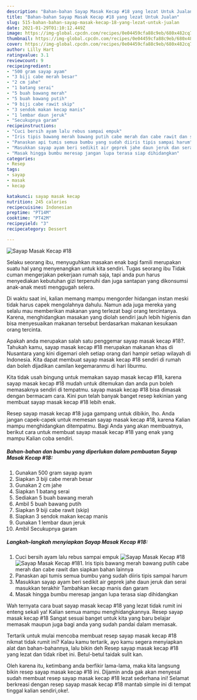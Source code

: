 ```yaml
---
description: "Bahan-bahan Sayap Masak Kecap #18 yang lezat Untuk Jualan"
title: "Bahan-bahan Sayap Masak Kecap #18 yang lezat Untuk Jualan"
slug: 515-bahan-bahan-sayap-masak-kecap-18-yang-lezat-untuk-jualan
date: 2021-01-29T01:10:12.449Z
image: https://img-global.cpcdn.com/recipes/0e04459cfa88c9eb/680x482cq70/sayap-masak-kecap-18-foto-resep-utama.jpg
thumbnail: https://img-global.cpcdn.com/recipes/0e04459cfa88c9eb/680x482cq70/sayap-masak-kecap-18-foto-resep-utama.jpg
cover: https://img-global.cpcdn.com/recipes/0e04459cfa88c9eb/680x482cq70/sayap-masak-kecap-18-foto-resep-utama.jpg
author: Lilly Hart
ratingvalue: 3.1
reviewcount: 9
recipeingredient:
- "500 gram sayap ayam"
- "3 biji cabe merah besar"
- "2 cm jahe"
- "1 batang serai"
- "5 buah bawang merah"
- "5 buah bawang putih"
- "9 biji cabe rawit skip"
- "3 sendok makan kecap manis"
- "1 lembar daun jeruk"
- "Secukupnya garam"
recipeinstructions:
- "Cuci bersih ayam lalu rebus sampai empuk"
- "Iris tipis bawang merah bawang putih cabe merah dan cabe rawit dan siapkan bahan lainnya"
- "Panaskan api tumis semua bumbu yang sudah diiris tipis sampai harum"
- "Masukkan sayap ayam beri sedikit air geprek jahe daun jeruk dan serai masukkan terakhir Tambahkan kecap manis dan garam"
- "Masak hingga bumbu meresap jangan lupa terasa siap dihidangkan"
categories:
- Resep
tags:
- sayap
- masak
- kecap

katakunci: sayap masak kecap 
nutrition: 245 calories
recipecuisine: Indonesian
preptime: "PT14M"
cooktime: "PT42M"
recipeyield: "3"
recipecategory: Dessert

---
```



![Sayap Masak Kecap #18](https://img-global.cpcdn.com/recipes/0e04459cfa88c9eb/680x482cq70/sayap-masak-kecap-18-foto-resep-utama.jpg)

Selaku seorang ibu, menyuguhkan masakan enak bagi famili merupakan suatu hal yang menyenangkan untuk kita sendiri. Tugas seorang ibu Tidak cuman mengerjakan pekerjaan rumah saja, tapi anda pun harus menyediakan kebutuhan gizi terpenuhi dan juga santapan yang dikonsumsi anak-anak mesti menggugah selera.

Di waktu  saat ini, kalian memang mampu mengorder hidangan instan meski tidak harus capek mengolahnya dahulu. Namun ada juga mereka yang selalu mau memberikan makanan yang terlezat bagi orang tercintanya. Karena, menghidangkan masakan yang diolah sendiri jauh lebih higienis dan bisa menyesuaikan makanan tersebut berdasarkan makanan kesukaan orang tercinta. 



Apakah anda merupakan salah satu penggemar sayap masak kecap #18?. Tahukah kamu, sayap masak kecap #18 merupakan makanan khas di Nusantara yang kini digemari oleh setiap orang dari hampir setiap wilayah di Indonesia. Kita dapat membuat sayap masak kecap #18 sendiri di rumah dan boleh dijadikan camilan kegemaranmu di hari liburmu.

Kita tidak usah bingung untuk memakan sayap masak kecap #18, karena sayap masak kecap #18 mudah untuk ditemukan dan anda pun boleh memasaknya sendiri di tempatmu. sayap masak kecap #18 bisa dimasak dengan bermacam cara. Kini pun telah banyak banget resep kekinian yang membuat sayap masak kecap #18 lebih enak.

Resep sayap masak kecap #18 juga gampang untuk dibikin, lho. Anda jangan capek-capek untuk memesan sayap masak kecap #18, karena Kalian mampu menghidangkan ditempatmu. Bagi Anda yang akan membuatnya, berikut cara untuk membuat sayap masak kecap #18 yang enak yang mampu Kalian coba sendiri.

<!--inarticleads1-->

##### Bahan-bahan dan bumbu yang diperlukan dalam pembuatan Sayap Masak Kecap #18:

1. Gunakan 500 gram sayap ayam
1. Siapkan 3 biji cabe merah besar
1. Gunakan 2 cm jahe
1. Siapkan 1 batang serai
1. Sediakan 5 buah bawang merah
1. Ambil 5 buah bawang putih
1. Siapkan 9 biji cabe rawit (skip)
1. Siapkan 3 sendok makan kecap manis
1. Gunakan 1 lembar daun jeruk
1. Ambil Secukupnya garam




<!--inarticleads2-->

##### Langkah-langkah menyiapkan Sayap Masak Kecap #18:

1. Cuci bersih ayam lalu rebus sampai empuk
<img src="https://img-global.cpcdn.com/steps/01aa92593b19b561/160x128cq70/sayap-masak-kecap-18-langkah-memasak-1-foto.jpg" alt="Sayap Masak Kecap #18"><img src="https://img-global.cpcdn.com/steps/d9e644888fcf6eff/160x128cq70/sayap-masak-kecap-18-langkah-memasak-1-foto.jpg" alt="Sayap Masak Kecap #18">1. Iris tipis bawang merah bawang putih cabe merah dan cabe rawit dan siapkan bahan lainnya
1. Panaskan api tumis semua bumbu yang sudah diiris tipis sampai harum
1. Masukkan sayap ayam beri sedikit air geprek jahe daun jeruk dan serai masukkan terakhir Tambahkan kecap manis dan garam
1. Masak hingga bumbu meresap jangan lupa terasa siap dihidangkan




Wah ternyata cara buat sayap masak kecap #18 yang lezat tidak rumit ini enteng sekali ya! Kalian semua mampu menghidangkannya. Resep sayap masak kecap #18 Sangat sesuai banget untuk kita yang baru belajar memasak maupun juga bagi anda yang sudah pandai dalam memasak.

Tertarik untuk mulai mencoba membuat resep sayap masak kecap #18 nikmat tidak rumit ini? Kalau kamu tertarik, ayo kamu segera menyiapkan alat dan bahan-bahannya, lalu bikin deh Resep sayap masak kecap #18 yang lezat dan tidak ribet ini. Betul-betul taidak sulit kan. 

Oleh karena itu, ketimbang anda berfikir lama-lama, maka kita langsung bikin resep sayap masak kecap #18 ini. Dijamin anda gak akan menyesal sudah membuat resep sayap masak kecap #18 lezat sederhana ini! Selamat berkreasi dengan resep sayap masak kecap #18 mantab simple ini di tempat tinggal kalian sendiri,oke!.

